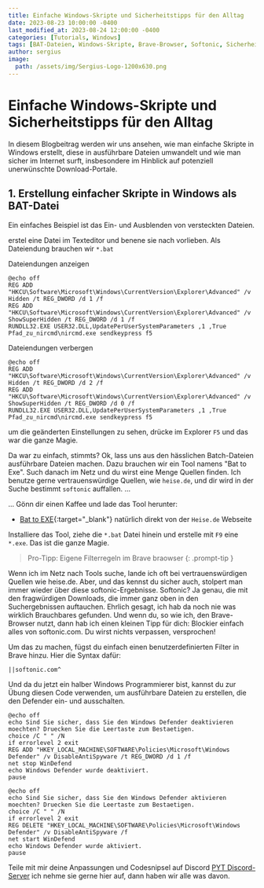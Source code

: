```yaml
---
title: Einfache Windows-Skripte und Sicherheitstipps für den Alltag
date: 2023-08-23 10:00:00 -0400
last_modified_at: 2023-08-24 12:00:00 -0400
categories: [Tutorials, Windows]
tags: [BAT-Dateien, Windows-Skripte, Brave-Browser, Softonic, Sicherheit, Datenschutz, "Bat to EXE"]
author: sergius
image:
  path: /assets/img/Sergius-Logo-1200x630.png
---
```


# Einfache Windows-Skripte und Sicherheitstipps für den Alltag

In diesem Blogbeitrag werden wir uns ansehen, wie man einfache Skripte in Windows erstellt, diese in ausführbare Dateien umwandelt und wie man sicher im Internet surft, insbesondere im Hinblick auf potenziell unerwünschte Download-Portale.

## 1. Erstellung einfacher Skripte in Windows als BAT-Datei

Ein einfaches Beispiel ist das Ein- und Ausblenden von versteckten Dateien.

erstel eine Datei im Texteditor und benene sie nach vorlieben. Als Dateiendung brauchen wir ``*.bat``

Dateiendungen anzeigen

```batch 
@echo off
REG ADD "HKCU\Software\Microsoft\Windows\CurrentVersion\Explorer\Advanced" /v Hidden /t REG_DWORD /d 1 /f
REG ADD "HKCU\Software\Microsoft\Windows\CurrentVersion\Explorer\Advanced" /v ShowSuperHidden /t REG_DWORD /d 1 /f
RUNDLL32.EXE USER32.DLL,UpdatePerUserSystemParameters ,1 ,True
Pfad_zu_nircmd\nircmd.exe sendkeypress f5
```

Dateiendungen verbergen

```batch
@echo off
REG ADD "HKCU\Software\Microsoft\Windows\CurrentVersion\Explorer\Advanced" /v Hidden /t REG_DWORD /d 2 /f
REG ADD "HKCU\Software\Microsoft\Windows\CurrentVersion\Explorer\Advanced" /v ShowSuperHidden /t REG_DWORD /d 0 /f
RUNDLL32.EXE USER32.DLL,UpdatePerUserSystemParameters ,1 ,True
Pfad_zu_nircmd\nircmd.exe sendkeypress f5
```

um die geänderten Einstellungen zu sehen, drücke im Explorer `F5` und das war die ganze Magie.

Da war zu einfach, stimmts? Ok, lass uns aus den hässlichen Batch-Dateien ausführbare Dateien machen. Dazu brauchen wir ein Tool namens "Bat to Exe". Such danach im Netz und du wirst eine Menge Quellen finden. Ich benutze gerne vertrauenswürdige Quellen, wie `heise.de`, und dir wird in der Suche bestimmt `softonic` auffallen. ...

... Gönn dir einen Kaffee und lade das Tool herunter:

- [Bat to EXE](https://pyt-academy.github.io/){:target="_blank"} natürlich direkt von der `Heise.de` Webseite

Installiere das Tool, ziehe die `*.bat` Datei hinein und erstelle mit `F9` eine `*.exe`. Das ist die ganze Magie.

> Pro-Tipp: Eigene Filterregeln im Brave braowser
{: .prompt-tip }

Wenn ich im Netz nach Tools suche, lande ich oft bei vertrauenswürdigen Quellen wie heise.de. Aber, und das kennst du sicher auch, stolpert man immer wieder über diese softonic-Ergebnisse. Softonic? Ja genau, die mit den fragwürdigen Downloads, die immer ganz oben in den Suchergebnissen auftauchen. Ehrlich gesagt, ich hab da noch nie was wirklich Brauchbares gefunden. Und wenn du, so wie ich, den Brave-Browser nutzt, dann hab ich einen kleinen Tipp für dich: Blockier einfach alles von softonic.com. Du wirst nichts verpassen, versprochen!

Um das zu machen, fügst du einfach einen benutzerdefinierten Filter in Brave hinzu. Hier die Syntax dafür:

```code
||softonic.com^
```

Und da du jetzt ein halber Windows Programmierer bist, kannst du zur Übung diesen Code verwenden, um ausführbare Dateien zu erstellen, die den Defender ein- und ausschalten.

```Defender OFF
@echo off
echo Sind Sie sicher, dass Sie den Windows Defender deaktivieren moechten? Druecken Sie die Leertaste zum Bestaetigen.
choice /C " " /N
if errorlevel 2 exit
REG ADD "HKEY_LOCAL_MACHINE\SOFTWARE\Policies\Microsoft\Windows Defender" /v DisableAntiSpyware /t REG_DWORD /d 1 /f
net stop WinDefend
echo Windows Defender wurde deaktiviert.
pause
```

```Defender ON
@echo off
echo Sind Sie sicher, dass Sie den Windows Defender aktivieren moechten? Druecken Sie die Leertaste zum Bestaetigen.
choice /C " " /N
if errorlevel 2 exit
REG DELETE "HKEY_LOCAL_MACHINE\SOFTWARE\Policies\Microsoft\Windows Defender" /v DisableAntiSpyware /f
net start WinDefend
echo Windows Defender wurde aktiviert.
pause
```

Teile mit mir deine Anpassungen und Codesnipsel auf Discord [PYT Discord-Server](https://discord.gg/WxaJcnuXAh) ich nehme sie gerne hier auf, dann haben wir alle was davon.
